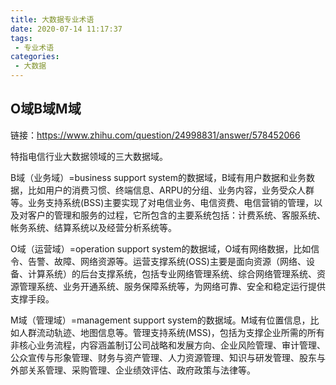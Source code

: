 ```yaml
---
title: 大数据专业术语
date: 2020-07-14 11:17:37
tags:
 - 专业术语
categories:
 - 大数据
---
```




## O域B域M域

链接：https://www.zhihu.com/question/24998831/answer/578452066

特指电信行业大数据领域的三大数据域。

B域（业务域）=business support system的数据域，B域有用户数据和业务数据，比如用户的消费习惯、终端信息、ARPU的分组、业务内容，业务受众人群等。业务支持系统(BSS)主要实现了对电信业务、电信资费、电信营销的管理，以及对客户的管理和服务的过程，它所包含的主要系统包括：计费系统、客服系统、帐务系统、结算系统以及经营分析系统等。

O域（运营域）=operation support system的数据域，O域有网络数据，比如信令、告警、故障、网络资源等。运营支撑系统(OSS)主要是面向资源（网络、设备、计算系统）的后台支撑系统，包括专业网络管理系统、综合网络管理系统、资源管理系统、业务开通系统、服务保障系统等，为网络可靠、安全和稳定运行提供支撑手段。

M域（管理域）=management support system的数据域。M域有位置信息，比如人群流动轨迹、地图信息等。管理支持系统(MSS)，包括为支撑企业所需的所有非核心业务流程，内容涵盖制订公司战略和发展方向、企业风险管理、审计管理、公众宣传与形象管理、财务与资产管理、人力资源管理、知识与研发管理、股东与外部关系管理、采购管理、企业绩效评估、政府政策与法律等。